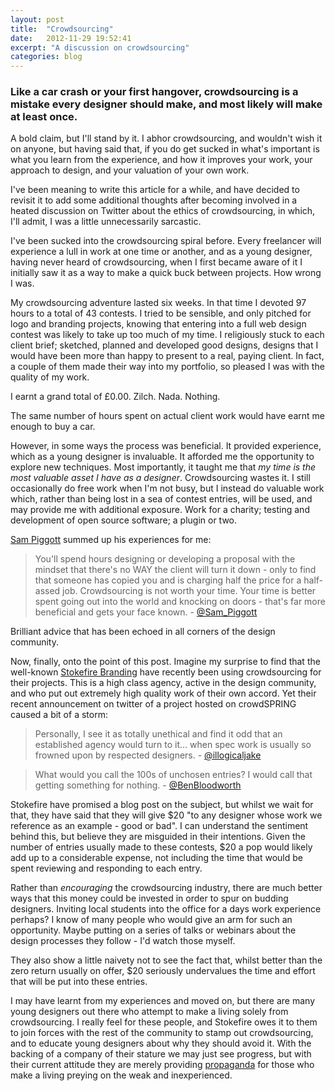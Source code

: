 ```yaml
---
layout: post
title:  "Crowdsourcing"
date:   2012-11-29 19:52:41
excerpt: "A discussion on crowdsourcing"
categories: blog
---
```


### Like a car crash or your first hangover, crowdsourcing is a mistake every designer should make, and most likely will make at least once.

A bold claim, but I'll stand by it. I abhor crowdsourcing, and wouldn't wish it on anyone, but having said that, if you do get sucked in what's important is what you learn from the experience, and how it improves your work, your approach to design, and your valuation of your own work.

I've been meaning to write this article for a while, and have decided to revisit it to add some additional thoughts after becoming involved in a heated discussion on Twitter about the ethics of crowdsourcing, in which, I'll admit, I was a little unnecessarily sarcastic.

I've been sucked into the crowdsourcing spiral before. Every freelancer will experience a lull in work at one time or another, and as a young designer, having never heard of crowdsourcing, when I first became aware of it I initially saw it as a way to make a quick buck between projects. How wrong I was.

My crowdsourcing adventure lasted six weeks. In that time I devoted 97 hours to a total of 43 contests. I tried to be sensible, and only pitched for logo and branding projects, knowing that entering into a full web design contest was likely to take up too much of my time. I religiously stuck to each client brief; sketched, planned and developed good designs, designs that I would have been more than happy to present to a real, paying client. In fact, a couple of them made their way into my portfolio, so pleased I was with the quality of my work.

I earnt a grand total of £0.00. Zilch. Nada. Nothing.

The same number of hours spent on actual client work would have earnt me enough to buy a car.

However, in some ways the process was beneficial. It provided experience, which as a young designer is invaluable. It afforded me the opportunity to explore new techniques. Most importantly, it taught me that *my time is the most valuable asset I have as a designer*. Crowdsourcing wastes it. I still occasionally do free work when I'm not busy, but I instead do valuable work which, rather than being lost in a sea of contest entries, will be used, and may provide me with additional exposure. Work for a charity; testing and development of open source software; a plugin or two.

[Sam Piggott](http://twitter.com/sam_piggott) summed up his experiences for me:

> You'll spend hours designing or developing a proposal with the mindset that there's no WAY the client will turn it down - only to find that someone has copied you and is charging half the price for a half-assed job. Crowdsourcing is not worth your time. Your time is better spent going out into the world and knocking on doors - that's far more beneficial and gets your face known. - [@Sam_Piggott](http://twitter.com/sam_piggott)

Brilliant advice that has been echoed in all corners of the design community.

Now, finally, onto the point of this post. Imagine my surprise to find that the well-known [Stokefire Branding](http://stokefire.com) have recently been using crowdsourcing for their projects. This is a high class agency, active in the design community, and who put out extremely high quality work of their own accord. Yet their recent announcement on twitter of a project hosted on crowdSPRING caused a bit of a storm:

> Personally, I see it as totally unethical and find it odd that an established agency would turn to it... when spec work is usually so frowned upon by respected designers. - [@illogicaljake](http://twitter.com/illogicaljake)

> What would you call the 100s of unchosen entries? I would call that getting something for nothing. - ‏[@BenBloodworth](http://twitter.com/BenBloodworth)

Stokefire have promised a blog post on the subject, but whilst we wait for that, they have said that they will give $20 "to any designer whose work we reference as an example - good or bad". I can understand the sentiment behind this, but believe they are misguided in their intentions. Given the number of entries usually made to these contests, $20 a pop would likely add up to a considerable expense, not including the time that would be spent reviewing and responding to each entry.

Rather than *encouraging* the crowdsourcing industry, there are much better ways that this money could be invested in order to spur on budding designers. Inviting local students into the office for a days work experience perhaps? I know of many people who would give an arm for such an opportunity. Maybe putting on a series of talks or webinars about the design processes they follow - I'd watch those myself.

They also show a little naivety not to see the fact that, whilst better than the zero return usually on offer, $20 seriously undervalues the time and effort that will be put into these entries.

I may have learnt from my experiences and moved on, but there are many young designers out there who attempt to make a living solely from crowdsourcing. I really feel for these people, and Stokefire owes it to them to join forces with the rest of the community to stamp out crowdsourcing, and to educate young designers about why they should avoid it. With the backing of a company of their stature we may just see progress, but with their current attitude they are merely providing [ propaganda](https://twitter.com/rosskimbarovsky/status/273914792304078849) for those who make a living preying on the weak and inexperienced.